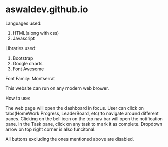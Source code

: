 # aswaldev.github.io

Languages used:
1. HTML(along with css)
2. Javascript

Libraries used: 
1. Bootstrap
2. Google charts
3. Font Awesome

Font Family: Montserrat

This website can run on any modern web brower.

How to use:

The web page will open the dashboard in focus. User can click on tabs(HomeWork Progress, LeaderBoard, etc) to navigate around different panes.
Clicking on the bell icon on the top nav bar will open the notification pane.
In the Task pane, click on any task to mark it as complete.
Dropdown arrow on top right corner is also funcitonal.

All buttons excluding the ones mentioned above are disabled.
